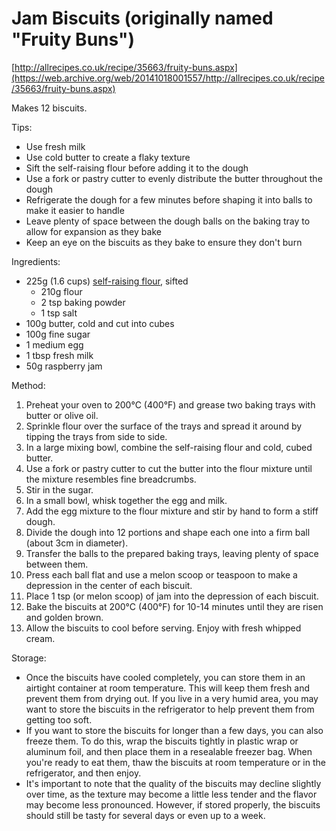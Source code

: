 # Jam Biscuits (originally named "Fruity Buns")

[http://allrecipes.co.uk/recipe/35663/fruity-buns.aspx](https://web.archive.org/web/20141018001557/http://allrecipes.co.uk/recipe/35663/fruity-buns.aspx)

Makes 12 biscuits.

Tips:

* Use fresh milk
* Use cold butter to create a flaky texture
* Sift the self-raising flour before adding it to the dough
* Use a fork or pastry cutter to evenly distribute the butter throughout the dough
* Refrigerate the dough for a few minutes before shaping it into balls to make it easier to handle
* Leave plenty of space between the dough balls on the baking tray to allow for expansion as they bake
* Keep an eye on the biscuits as they bake to ensure they don't burn

Ingredients:

* 225g (1.6 cups) [self-raising flour](../recipes/baked-confectionery/self-raising-flour.md), sifted
  * 210g flour
  * 2 tsp baking powder
  * 1 tsp salt
* 100g butter, cold and cut into cubes
* 100g fine sugar
* 1 medium egg
* 1 tbsp fresh milk
* 50g raspberry jam

Method:

1. Preheat your oven to 200°C (400°F) and grease two baking trays with butter or olive oil.
2. Sprinkle flour over the surface of the trays and spread it around by tipping the trays from side to side.
3. In a large mixing bowl, combine the self-raising flour and cold, cubed butter.
4. Use a fork or pastry cutter to cut the butter into the flour mixture until the mixture resembles fine breadcrumbs.
5. Stir in the sugar.
6. In a small bowl, whisk together the egg and milk.
7. Add the egg mixture to the flour mixture and stir by hand to form a stiff dough.
8. Divide the dough into 12 portions and shape each one into a firm ball (about 3cm in diameter).
9. Transfer the balls to the prepared baking trays, leaving plenty of space between them.
10. Press each ball flat and use a melon scoop or teaspoon to make a depression in the center of each biscuit.
11. Place 1 tsp (or melon scoop) of jam into the depression of each biscuit.
12. Bake the biscuits at 200°C (400°F) for 10-14 minutes until they are risen and golden brown.
13. Allow the biscuits to cool before serving. Enjoy with fresh whipped cream.

Storage:

* Once the biscuits have cooled completely, you can store them in an airtight container at room temperature. This will
  keep them fresh and prevent them from drying out. If you live in a very humid area, you may want to store the biscuits
  in the refrigerator to help prevent them from getting too soft.
* If you want to store the biscuits for longer than a few days, you can also freeze them. To do this, wrap the biscuits
  tightly in plastic wrap or aluminum foil, and then place them in a resealable freezer bag. When you're ready to eat
  them, thaw the biscuits at room temperature or in the refrigerator, and then enjoy.
* It's important to note that the quality of the biscuits may decline slightly over time, as the texture may become a
  little less tender and the flavor may become less pronounced. However, if stored properly, the biscuits should still
  be tasty for several days or even up to a week.